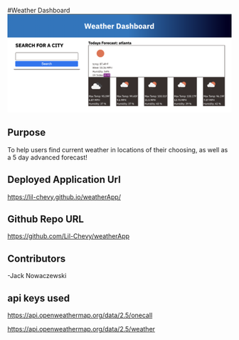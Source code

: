 #Weather Dashboard
![screenshot](./assets/images/screenshot.PNG)

## Purpose

To help users find current weather in locations of their choosing, as well as a 5 day advanced forecast!

## Deployed Application Url

https://lil-chevy.github.io/weatherApp/

## Github Repo URL

https://github.com/Lil-Chevy/weatherApp

## Contributors

-Jack Nowaczewski

## api keys used

https://api.openweathermap.org/data/2.5/onecall

https://api.openweathermap.org/data/2.5/weather
